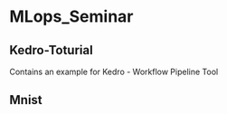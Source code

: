 # MLops_Seminar
## Kedro-Toturial
Contains an example for Kedro - Workflow Pipeline Tool

## Mnist


